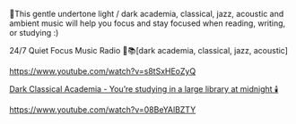 📓This gentle undertone light / dark academia, classical, jazz, acoustic and ambient music will help you focus and stay focused when reading, writing, or studying :)

24/7 Quiet Focus Music Radio 📖📚[dark academia, classical, jazz, acoustic]

https://www.youtube.com/watch?v=s8tSxHEoZyQ

[Dark Classical Academia - You’re studying in a large library at midnight 🕯️](https://www.youtube.com/watch?v=D9km3yXmR8k)

https://www.youtube.com/watch?v=08BeYAlBZTY
